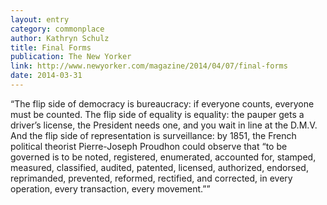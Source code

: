 ```yaml
---
layout: entry
category: commonplace
author: Kathryn Schulz
title: Final Forms
publication: The New Yorker
link: http://www.newyorker.com/magazine/2014/04/07/final-forms
date: 2014-03-31
---
```


“The flip side of democracy is bureaucracy: if everyone counts, everyone must be counted. The flip side of equality is equality: the pauper gets a driver’s license, the President needs one, and you wait in line at the D.M.V. And the flip side of representation is surveillance: by 1851, the French political theorist Pierre-Joseph Proudhon could observe that “to be governed is to be noted, registered, enumerated, accounted for, stamped, measured, classified, audited, patented, licensed, authorized, endorsed, reprimanded, prevented, reformed, rectified, and corrected, in every operation, every transaction, every movement.””